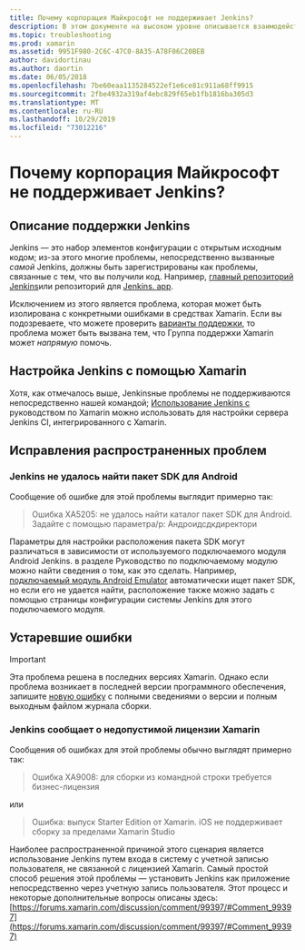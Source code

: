 ```yaml
---
title: Почему корпорация Майкрософт не поддерживает Jenkins?
description: В этом документе на высоком уровне описывается взаимодействие Xamarin с системой Jenkins CI. В нем также рассматриваются некоторые распространенные проблемы, которые возникают при работе с Jenkins.
ms.topic: troubleshooting
ms.prod: xamarin
ms.assetid: 9951F980-2C6C-47C0-8A35-A78F06C20BEB
author: davidortinau
ms.author: daortin
ms.date: 06/05/2018
ms.openlocfilehash: 7be60eaa1135284522ef1e6ce81c911a68ff9915
ms.sourcegitcommit: 2fbe4932a319af4ebc829f65eb1fb1816ba305d3
ms.translationtype: MT
ms.contentlocale: ru-RU
ms.lasthandoff: 10/29/2019
ms.locfileid: "73012216"
---
```

# <a name="why-isnt-jenkins-supported-by-microsoft"></a>Почему корпорация Майкрософт не поддерживает Jenkins?

## <a name="jenkins-support-explanation"></a>Описание поддержки Jenkins

Jenkins — это набор элементов конфигурации с открытым исходным кодом; из-за этого многие проблемы, непосредственно вызванные *самой* Jenkins, должны быть зарегистрированы как проблемы, связанные с тем, что вы получили код. Например, [главный репозиторий Jenkins](https://github.com/jenkinsci/jenkins)или репозиторий для [Jenkins. app](https://github.com/stisti/jenkins-app).

Исключением из этого является проблема, которая может быть изолирована с конкретными ошибками в средствах Xamarin. Если вы подозреваете, что можете проверить [варианты поддержки](~/cross-platform/troubleshooting/support-options.md), то проблема может быть вызвана тем, что Группа поддержки Xamarin может *напрямую* помочь.

## <a name="setup-jenkins-with-xamarin"></a>Настройка Jenkins с помощью Xamarin

Хотя, как отмечалось выше, Jenkinsные проблемы не поддерживаются непосредственно нашей командой; [Использование Jenkins с](~/tools/ci/jenkins-walkthrough.md) руководством по Xamarin можно использовать для настройки сервера Jenkins CI, интегрированного с Xamarin. 

## <a name="fixes-for-common-issues"></a>Исправления распространенных проблем

### <a name="jenkins-is-unable-to-find-the-android-sdk"></a>Jenkins не удалось найти пакет SDK для Android

Сообщение об ошибке для этой проблемы выглядит примерно так:

> Ошибка XA5205: не удалось найти каталог пакет SDK для Android. Задайте с помощью параметра/p: Андроидсдкдиректори

Параметры для настройки расположения пакета SDK могут различаться в зависимости от используемого подключаемого модуля Android Jenkins. в разделе Руководство по подключаемому модулю можно найти сведения о том, как это сделать. Например, [подключаемый модуль Android Emulator](https://wiki.jenkins-ci.org/display/JENKINS/Android+Emulator+Plugin#AndroidEmulatorPlugin-Systemconfiguration) автоматически ищет пакет SDK, но если его не удается найти, расположение также можно задать с помощью страницы конфигурации системы Jenkins для этого подключаемого модуля. 

## <a name="deprecated-errors"></a>Устаревшие ошибки

> [!IMPORTANT]
> Эта проблема решена в последних версиях Xamarin. Однако если проблема возникает в последней версии программного обеспечения, запишите [новую ошибку](~/cross-platform/troubleshooting/questions/howto-file-bug.md) с полными сведениями о версии и полным выходным файлом журнала сборки.

### <a name="jenkins-reports-an-invalid-xamarin-license"></a>Jenkins сообщает о недопустимой лицензии Xamarin
Сообщения об ошибках для этой проблемы обычно выглядят примерно так:

> Ошибка XA9008: для сборки из командной строки требуется бизнес-лицензия

или

> Ошибка: выпуск Starter Edition от Xamarin. iOS не поддерживает сборку за пределами Xamarin Studio 

Наиболее распространенной причиной этого сценария является использование Jenkins путем входа в систему с учетной записью пользователя, не связанной с лицензией Xamarin. Самый простой способ решения этой проблемы — установить Jenkins как приложение непосредственно через учетную запись пользователя. Этот процесс и некоторые дополнительные вопросы описаны здесь: [https://forums.xamarin.com/discussion/comment/99397/#Comment_99397](https://forums.xamarin.com/discussion/comment/99397/#Comment_99397)
